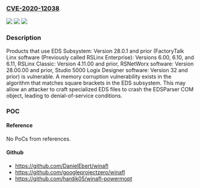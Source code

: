 ### [CVE-2020-12038](https://cve.mitre.org/cgi-bin/cvename.cgi?name=CVE-2020-12038)
![](https://img.shields.io/static/v1?label=Product&message=EDS%20Subsystem%2C%20FactoryTalk%20Linx%20software%20(Previously%20called%20RSLinx%20Enterprise)%2C%20RSLinx%20Classic%2C%20RSNetWorx%20software%2C%20Studio%205000%20Logix%20Designer%20software&color=blue)
![](https://img.shields.io/static/v1?label=Version&message=n%2Fa&color=blue)
![](https://img.shields.io/static/v1?label=Vulnerability&message=IMPROPER%20RESTRICTION%20OF%20OPERATIONS%20WITHIN%20THE%20BOUNDS%20OF%20A%20MEMORY%20BUFFER%20CWE-119&color=brighgreen)

### Description

Products that use EDS Subsystem: Version 28.0.1 and prior (FactoryTalk Linx software (Previously called RSLinx Enterprise): Versions 6.00, 6.10, and 6.11, RSLinx Classic: Version 4.11.00 and prior, RSNetWorx software: Version 28.00.00 and prior, Studio 5000 Logix Designer software: Version 32 and prior) is vulnerable. A memory corruption vulnerability exists in the algorithm that matches square brackets in the EDS subsystem. This may allow an attacker to craft specialized EDS files to crash the EDSParser COM object, leading to denial-of-service conditions.

### POC

#### Reference
No PoCs from references.

#### Github
- https://github.com/DanielEbert/winafl
- https://github.com/googleprojectzero/winafl
- https://github.com/hardik05/winafl-powermopt

